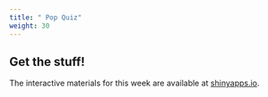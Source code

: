 ```yaml
---
title: " Pop Quiz"
weight: 30
---
```


## Get the stuff!

The interactive materials for this week are available at [shinyapps.io](https://stef.shinyapps.io/Week04_Popquiz/). 
